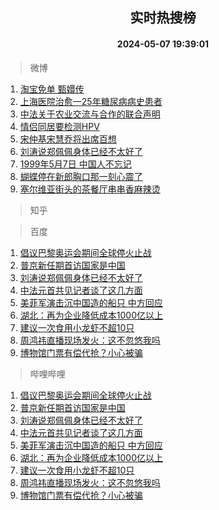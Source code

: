 <div align="center"><h2>实时热搜榜</h2><h4>2024-05-07 19:39:01</h4></div>

> 微博  

1. [淘宝免单 甄嬛传](https://s.weibo.com/weibo?q=%E6%B7%98%E5%AE%9D%E5%85%8D%E5%8D%95%20%E7%94%84%E5%AC%9B%E4%BC%A0&t=31&band_rank=1&Refer=top)<br />
2. [上海医院治愈一25年糖尿病病史患者](https://s.weibo.com/weibo?q=%23%E4%B8%8A%E6%B5%B7%E5%8C%BB%E9%99%A2%E6%B2%BB%E6%84%88%E4%B8%8025%E5%B9%B4%E7%B3%96%E5%B0%BF%E7%97%85%E7%97%85%E5%8F%B2%E6%82%A3%E8%80%85%23&t=31&band_rank=2&Refer=top)<br />
3. [中法关于农业交流与合作的联合声明](https://s.weibo.com/weibo?q=%23%E4%B8%AD%E6%B3%95%E5%85%B3%E4%BA%8E%E5%86%9C%E4%B8%9A%E4%BA%A4%E6%B5%81%E4%B8%8E%E5%90%88%E4%BD%9C%E7%9A%84%E8%81%94%E5%90%88%E5%A3%B0%E6%98%8E%23&t=31&band_rank=3&Refer=top)<br />
4. [情侣同居要检测HPV](https://s.weibo.com/weibo?q=%E6%83%85%E4%BE%A3%E5%90%8C%E5%B1%85%E8%A6%81%E6%A3%80%E6%B5%8BHPV&t=31&band_rank=4&Refer=top)<br />
5. [宋仲基宋慧乔将出席百想](https://s.weibo.com/weibo?q=%23%E5%AE%8B%E4%BB%B2%E5%9F%BA%E5%AE%8B%E6%85%A7%E4%B9%94%E5%B0%86%E5%87%BA%E5%B8%AD%E7%99%BE%E6%83%B3%23&t=31&band_rank=5&Refer=top)<br />
6. [刘涛说郑佩佩身体已经不太好了](https://s.weibo.com/weibo?q=%23%E5%88%98%E6%B6%9B%E8%AF%B4%E9%83%91%E4%BD%A9%E4%BD%A9%E8%BA%AB%E4%BD%93%E5%B7%B2%E7%BB%8F%E4%B8%8D%E5%A4%AA%E5%A5%BD%E4%BA%86%23&t=31&band_rank=6&Refer=top)<br />
7. [1999年5月7日 中国人不忘记](https://s.weibo.com/weibo?q=1999%E5%B9%B45%E6%9C%887%E6%97%A5%20%E4%B8%AD%E5%9B%BD%E4%BA%BA%E4%B8%8D%E5%BF%98%E8%AE%B0&t=31&band_rank=7&Refer=top)<br />
8. [蝴蝶停在新郎胸口那一刻心震了](https://s.weibo.com/weibo?q=%23%E8%9D%B4%E8%9D%B6%E5%81%9C%E5%9C%A8%E6%96%B0%E9%83%8E%E8%83%B8%E5%8F%A3%E9%82%A3%E4%B8%80%E5%88%BB%E5%BF%83%E9%9C%87%E4%BA%86%23&t=31&band_rank=8&Refer=top)<br />
9. [塞尔维亚街头的茶餐厅串串香麻辣烫](https://s.weibo.com/weibo?q=%23%E5%A1%9E%E5%B0%94%E7%BB%B4%E4%BA%9A%E8%A1%97%E5%A4%B4%E7%9A%84%E8%8C%B6%E9%A4%90%E5%8E%85%E4%B8%B2%E4%B8%B2%E9%A6%99%E9%BA%BB%E8%BE%A3%E7%83%AB%23&t=31&band_rank=9&Refer=top)<br />

> 知乎  


> 百度  

1. [倡议巴黎奥运会期间全球停火止战](https://www.baidu.com/s?wd=%E5%80%A1%E8%AE%AE%E5%B7%B4%E9%BB%8E%E5%A5%A5%E8%BF%90%E4%BC%9A%E6%9C%9F%E9%97%B4%E5%85%A8%E7%90%83%E5%81%9C%E7%81%AB%E6%AD%A2%E6%88%98&sa=fyb_news&rsv_dl=fyb_news)<br />
2. [普京新任期首访国家是中国](https://www.baidu.com/s?wd=%E6%99%AE%E4%BA%AC%E6%96%B0%E4%BB%BB%E6%9C%9F%E9%A6%96%E8%AE%BF%E5%9B%BD%E5%AE%B6%E6%98%AF%E4%B8%AD%E5%9B%BD&sa=fyb_news&rsv_dl=fyb_news)<br />
3. [刘涛说郑佩佩身体已经不太好了](https://www.baidu.com/s?wd=%E5%88%98%E6%B6%9B%E8%AF%B4%E9%83%91%E4%BD%A9%E4%BD%A9%E8%BA%AB%E4%BD%93%E5%B7%B2%E7%BB%8F%E4%B8%8D%E5%A4%AA%E5%A5%BD%E4%BA%86&sa=fyb_news&rsv_dl=fyb_news)<br />
4. [中法元首共见记者谈了这几方面](https://www.baidu.com/s?wd=%E4%B8%AD%E6%B3%95%E5%85%83%E9%A6%96%E5%85%B1%E8%A7%81%E8%AE%B0%E8%80%85%E8%B0%88%E4%BA%86%E8%BF%99%E5%87%A0%E6%96%B9%E9%9D%A2&sa=fyb_news&rsv_dl=fyb_news)<br />
5. [美菲军演击沉中国造的船只 中方回应](https://www.baidu.com/s?wd=%E7%BE%8E%E8%8F%B2%E5%86%9B%E6%BC%94%E5%87%BB%E6%B2%89%E4%B8%AD%E5%9B%BD%E9%80%A0%E7%9A%84%E8%88%B9%E5%8F%AA+%E4%B8%AD%E6%96%B9%E5%9B%9E%E5%BA%94&sa=fyb_news&rsv_dl=fyb_news)<br />
6. [湖北：再为企业降低成本1000亿以上](https://www.baidu.com/s?wd=%E6%B9%96%E5%8C%97%EF%BC%9A%E5%86%8D%E4%B8%BA%E4%BC%81%E4%B8%9A%E9%99%8D%E4%BD%8E%E6%88%90%E6%9C%AC1000%E4%BA%BF%E4%BB%A5%E4%B8%8A&sa=fyb_news&rsv_dl=fyb_news)<br />
7. [建议一次食用小龙虾不超10只](https://www.baidu.com/s?wd=%E5%BB%BA%E8%AE%AE%E4%B8%80%E6%AC%A1%E9%A3%9F%E7%94%A8%E5%B0%8F%E9%BE%99%E8%99%BE%E4%B8%8D%E8%B6%8510%E5%8F%AA&sa=fyb_news&rsv_dl=fyb_news)<br />
8. [周鸿祎直播现场发火：这不忽悠我吗](https://www.baidu.com/s?wd=%E5%91%A8%E9%B8%BF%E7%A5%8E%E7%9B%B4%E6%92%AD%E7%8E%B0%E5%9C%BA%E5%8F%91%E7%81%AB%EF%BC%9A%E8%BF%99%E4%B8%8D%E5%BF%BD%E6%82%A0%E6%88%91%E5%90%97&sa=fyb_news&rsv_dl=fyb_news)<br />
9. [博物馆门票有偿代抢？小心被骗](https://www.baidu.com/s?wd=%E5%8D%9A%E7%89%A9%E9%A6%86%E9%97%A8%E7%A5%A8%E6%9C%89%E5%81%BF%E4%BB%A3%E6%8A%A2%EF%BC%9F%E5%B0%8F%E5%BF%83%E8%A2%AB%E9%AA%97&sa=fyb_news&rsv_dl=fyb_news)<br />

> 哔哩哔哩  

1. [倡议巴黎奥运会期间全球停火止战](https://www.baidu.com/s?wd=%E5%80%A1%E8%AE%AE%E5%B7%B4%E9%BB%8E%E5%A5%A5%E8%BF%90%E4%BC%9A%E6%9C%9F%E9%97%B4%E5%85%A8%E7%90%83%E5%81%9C%E7%81%AB%E6%AD%A2%E6%88%98&sa=fyb_news&rsv_dl=fyb_news)<br />
2. [普京新任期首访国家是中国](https://www.baidu.com/s?wd=%E6%99%AE%E4%BA%AC%E6%96%B0%E4%BB%BB%E6%9C%9F%E9%A6%96%E8%AE%BF%E5%9B%BD%E5%AE%B6%E6%98%AF%E4%B8%AD%E5%9B%BD&sa=fyb_news&rsv_dl=fyb_news)<br />
3. [刘涛说郑佩佩身体已经不太好了](https://www.baidu.com/s?wd=%E5%88%98%E6%B6%9B%E8%AF%B4%E9%83%91%E4%BD%A9%E4%BD%A9%E8%BA%AB%E4%BD%93%E5%B7%B2%E7%BB%8F%E4%B8%8D%E5%A4%AA%E5%A5%BD%E4%BA%86&sa=fyb_news&rsv_dl=fyb_news)<br />
4. [中法元首共见记者谈了这几方面](https://www.baidu.com/s?wd=%E4%B8%AD%E6%B3%95%E5%85%83%E9%A6%96%E5%85%B1%E8%A7%81%E8%AE%B0%E8%80%85%E8%B0%88%E4%BA%86%E8%BF%99%E5%87%A0%E6%96%B9%E9%9D%A2&sa=fyb_news&rsv_dl=fyb_news)<br />
5. [美菲军演击沉中国造的船只 中方回应](https://www.baidu.com/s?wd=%E7%BE%8E%E8%8F%B2%E5%86%9B%E6%BC%94%E5%87%BB%E6%B2%89%E4%B8%AD%E5%9B%BD%E9%80%A0%E7%9A%84%E8%88%B9%E5%8F%AA+%E4%B8%AD%E6%96%B9%E5%9B%9E%E5%BA%94&sa=fyb_news&rsv_dl=fyb_news)<br />
6. [湖北：再为企业降低成本1000亿以上](https://www.baidu.com/s?wd=%E6%B9%96%E5%8C%97%EF%BC%9A%E5%86%8D%E4%B8%BA%E4%BC%81%E4%B8%9A%E9%99%8D%E4%BD%8E%E6%88%90%E6%9C%AC1000%E4%BA%BF%E4%BB%A5%E4%B8%8A&sa=fyb_news&rsv_dl=fyb_news)<br />
7. [建议一次食用小龙虾不超10只](https://www.baidu.com/s?wd=%E5%BB%BA%E8%AE%AE%E4%B8%80%E6%AC%A1%E9%A3%9F%E7%94%A8%E5%B0%8F%E9%BE%99%E8%99%BE%E4%B8%8D%E8%B6%8510%E5%8F%AA&sa=fyb_news&rsv_dl=fyb_news)<br />
8. [周鸿祎直播现场发火：这不忽悠我吗](https://www.baidu.com/s?wd=%E5%91%A8%E9%B8%BF%E7%A5%8E%E7%9B%B4%E6%92%AD%E7%8E%B0%E5%9C%BA%E5%8F%91%E7%81%AB%EF%BC%9A%E8%BF%99%E4%B8%8D%E5%BF%BD%E6%82%A0%E6%88%91%E5%90%97&sa=fyb_news&rsv_dl=fyb_news)<br />
9. [博物馆门票有偿代抢？小心被骗](https://www.baidu.com/s?wd=%E5%8D%9A%E7%89%A9%E9%A6%86%E9%97%A8%E7%A5%A8%E6%9C%89%E5%81%BF%E4%BB%A3%E6%8A%A2%EF%BC%9F%E5%B0%8F%E5%BF%83%E8%A2%AB%E9%AA%97&sa=fyb_news&rsv_dl=fyb_news)<br />
